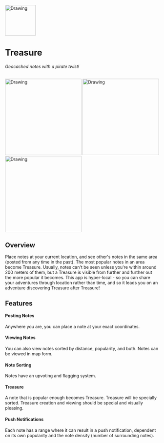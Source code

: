 <img src="https://github.com/warrenshen/treasure/blob/master/mocks/pirate-red.png" alt="Drawing" width="100px"/>

# Treasure

###### Geocached notes with a pirate twist!

<img src="https://github.com/warrenshen/treasure/blob/master/mocks/0home.png" alt="Drawing" width="250px"/>
<img src="https://github.com/warrenshen/treasure/blob/master/mocks/2note.png" alt="Drawing" width="250px"/>
<img src="https://github.com/warrenshen/treasure/blob/master/mocks/6treasure.png" alt="Drawing" width="250px"/>

## Overview

Place notes at your current location, and see other's notes in the same area (posted from any time in the past). The most popular notes in an area become Treasure. Usually, notes can't be seen unless you're within around 200 meters of them, but a Treasure is visible from further and further out the more popular it becomes. This app is hyper-local - so you can share your adventures through location rather than time, and so it leads you on an adventure discovering Treasure after Treasure!

## Features

#### Posting Notes
Anywhere you are, you can place a note at your exact coordinates. 

#### Viewing Notes
You can also view notes sorted by distance, popularity, and both. Notes can be viewed in map form.

#### Note Sorting
Notes have an upvoting and flagging system.

#### Treasure
A note that is popular enough becomes Treasure. Treasure will be specially sorted. Treasure creation and viewing should be special and visually pleasing.

#### Push Notifications
Each note has a range where it can result in a push notification, dependent on its own popularity and the note density (number of surrounding notes).
